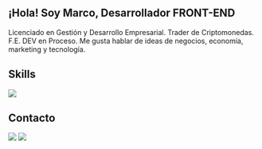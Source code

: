 ## ¡Hola! Soy Marco, Desarrollador FRONT-END

<p>Licenciado en Gestión y Desarrollo Empresarial. Trader de Criptomonedas. F.E. DEV en Proceso. Me gusta hablar de ideas de negocios, economía, marketing y tecnología.</p>

<h2>Skills</h2>

<div>
<img src="https://skillicons.dev/icons?i=react,js,html,css,nodejs,py,github,vercel,bootstrap,wordpress,ps,ai,ae,figma,perline=14">
</div>

<h2>Contacto</h2>
<a  href="https://www.linkedin.com/in/marcooravila/"  target="blank"><img  src="https://skillicons.dev/icons?i=linkedin"></a>  <a  href="mailto:marcooravila@gmail.com"  target="blank"><img  src="https://skillicons.dev/icons?i=gmail"></a>

<div>
<img src="https://aqiveo.com/wp-content/uploads/2021/05/Territorio-Bitcoin_Logo.png" alt="" align="center">
</div>
